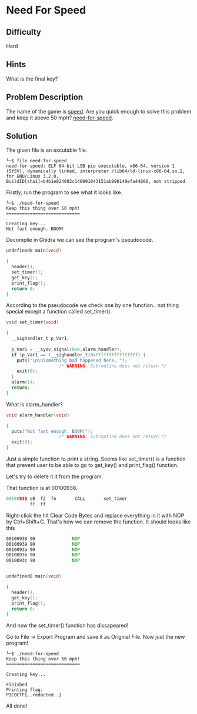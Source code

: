 # Need For Speed
## Difficulty
Hard
## Hints
What is the final key?
## Problem Description
The name of the game is [speed](https://www.youtube.com/watch?v=8piqd2BWeGI). Are you quick enough to solve this problem and keep it above 50 mph? [need-for-speed](https://jupiter.challenges.picoctf.org/static/f9abc386dfb1309e687344783f208b20/need-for-speed).

## Solution 
The given file is an excutable file. 
```
└─$ file need-for-speed
need-for-speed: ELF 64-bit LSB pie executable, x86-64, version 1 (SYSV), dynamically linked, interpreter /lib64/ld-linux-x86-64.so.2, for GNU/Linux 3.2.0, BuildID[sha1]=b4b1e824082c140091043151ab990149efa44806, not stripped
```
Firstly, run the program to see what it looks like. 
```
└─$ ./need-for-speed
Keep this thing over 50 mph!
============================

Creating key...
Not fast enough. BOOM!
```
Decomplie in Ghidra we can see the program's pseudocode.
```C
undefined8 main(void)

{
  header();
  set_timer();
  get_key();
  print_flag();
  return 0;
}
```
According to the pseudocode we check one by one function.. not thing special except a function called set_timer(). 
```C
void set_timer(void)

{
  __sighandler_t p_Var1;
  
  p_Var1 = __sysv_signal(0xe,alarm_handler);
  if (p_Var1 == (__sighandler_t)0xffffffffffffffff) {
    puts("\n\nSomething bad happened here. ");
                    /* WARNING: Subroutine does not return */
    exit(0);
  }
  alarm(1);
  return;
}
```
What is alarm_handler?
```C
void alarm_handler(void)

{
  puts("Not fast enough. BOOM!");
                    /* WARNING: Subroutine does not return */
  exit(0);
}
```
Just a simple function to print a string. 
Seems like set_timer() is a function that prevent user to be able to go to get_key() and print_flag() function. 

Let's try to delete it it from the program. 

That function is at 00100938.
```C
00100938 e8  f2  fe       CALL       set_timer 
         ff  ff
```
Right-click the hit Clear Code Bytes and replace everything in it with NOP by Ctrl+Shift+G. 
That's how we can remove the function. 
It should looks like this
```asm
00100938 90              NOP
00100939 90              NOP
0010093a 90              NOP
0010093b 90              NOP
0010093c 90              NOP
```
```C

undefined8 main(void)

{
  header();
  get_key();
  print_flag();
  return 0;
}
```
And now the set_timer() function has dissapeared!

Go to File -> Export Program and save it as Original File. 
Now just the new program!
```
└─$ ./need-for-speed
Keep this thing over 50 mph!
============================

Creating key...

Finished
Printing flag:                                                                         
PICOCTF{..redacted..}                                                  
```
All done!




